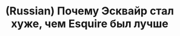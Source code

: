 ---
layout: default
category: mega
lang: en
title: (Russian) Почему Эсквайр стал хуже, чем Esquire был лучше
slug: exquire
tags: baka-baka design esquire fan fun information reading sux 
postid: 859
translated: no
---